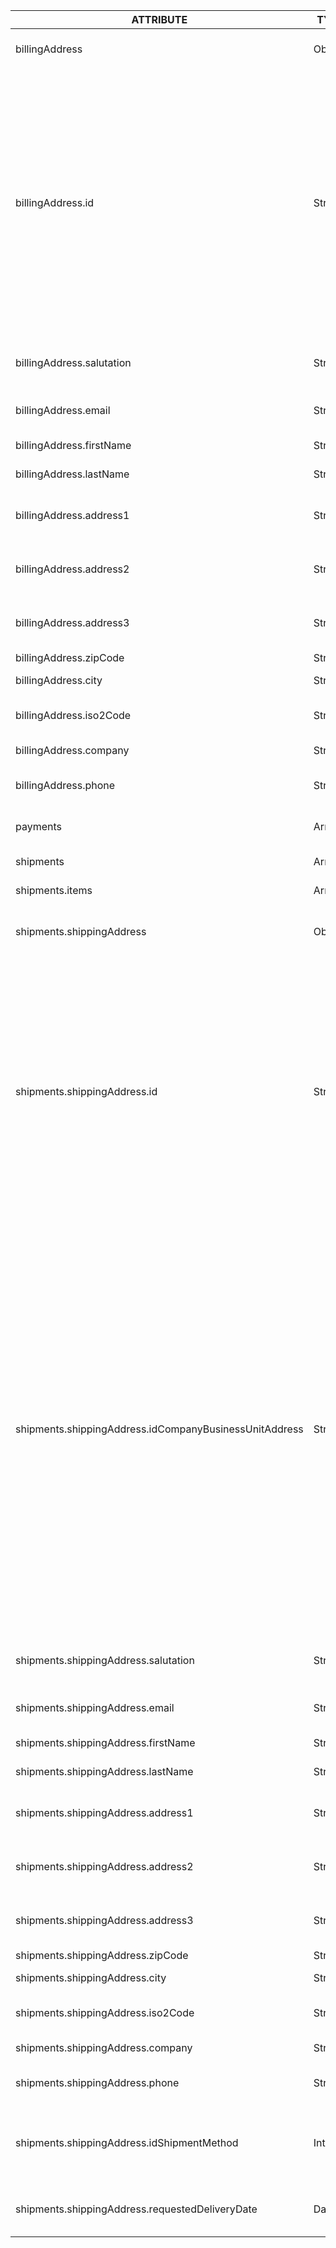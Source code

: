 | ATTRIBUTE | TYPE | REQUIRED | DESCRIPTION |
| --- | --- | --- | --- |
| billingAddress | Object | | Customer's billing [address](/docs/pbc/all/customer-relationship-management/{{page.version}}/manage-using-glue-api/customers/managing-customer-addresses.html). |
| billingAddress.id | String | . | A hyphenated alphanumeric value of an existing customer address. To get it, include the `addresses` resource in your request or [add a customer addresses](/docs/pbc/all/customer-relationship-management/{{page.version}}/manage-in-the-back-office/customers/add-customer-addresses.html). If you pass this value for a billing or shipping address, do not pass the other address attributes. |
| billingAddress.salutation | String | &check; | Salutation to use when addressing the customer. |
| billingAddress.email | String | &check; | Customer's email address. |
| billingAddress.firstName | String | &check; | Customer's first name. |
| billingAddress.lastName | String | &check; | Customer's last name. |
| billingAddress.address1 | String | &check; | The 1st line of the customer's address. |
| billingAddress.address2 | String | &check; | The 2nd line of the customer's address. |
| billingAddress.address3 | String | | The 3rd line of the customer's address. |
| billingAddress.zipCode | String | &check; | ZIP code. |
| billingAddress.city | String | &check; | Specifies the city. |
| billingAddress.iso2Code | String | &check; | Specifies an ISO 2 Country Code to use. |
| billingAddress.company | String | | Customer's company. |
| billingAddress.phone | String | | Customer's phone number. |
| payments | Array | | The payment methods used in this order. |
| shipments | Array | | A list of shipments. |
| shipments.items | Array | &check; | A list of items in a shipment. |
| shipments.shippingAddress | Object | &check; | Shipping address for the items in the shipment. |
| shipments.shippingAddress.id | String | . | A hyphenated alphanumeric value of an existing customer address. To get it, include the `addresses` resource in your request or [add a customer addresses](/docs/pbc/all/customer-relationship-management/{{page.version}}/manage-in-the-back-office/customers/add-customer-addresses.html). If you pass this value for a billing or shipping address, do not pass the other address attributes. |
| shipments.shippingAddress.idCompanyBusinessUnitAddress | String | | A hyphenated alphanumeric value of an existing company business unit address. To get it, include the `company-business-unit-addresses` resource in your request. Alternatively,  [retrieve a company business unit](/docs/scos/dev/glue-api-guides/{{page.version}}/managing-b2b-account/retrieving-business-units.html) with the company-business-unit-addresses resource included. If you pass this value for a billing or shipping address, do not pass the other address attributes. |
| shipments.shippingAddress.salutation | String | &check; | Salutation to use when addressing the customer. |
| shipments.shippingAddress.email | String | &check; | Customer's email address. |
| shipments.shippingAddress.firstName | String | &check; | Customer's first name. |
| shipments.shippingAddress.lastName | String | &check; | Customer's last name. |
| shipments.shippingAddress.address1 | String | &check; | The 1st line of the customer's address. |
| shipments.shippingAddress.address2 | String | &check; | The 2nd line of the customer's address. |
| shipments.shippingAddress.address3 | String | | The 3rd line of the customer's address. |
| shipments.shippingAddress.zipCode | String | &check; | ZIP code. |
| shipments.shippingAddress.city | String | &check; | Specifies the city. |
| shipments.shippingAddress.iso2Code | String | &check; | Specifies an ISO 2 Country Code to use. |
| shipments.shippingAddress.company | String | | Customer's company. |
| shipments.shippingAddress.phone | String | | Customer's phone number. |
| shipments.shippingAddress.idShipmentMethod | Integer | &check; | Unique identifier of a shipment method used for a shipment. |
| shipments.shippingAddress.requestedDeliveryDate | Date | &check; | Desired delivery date for a shipment. |
